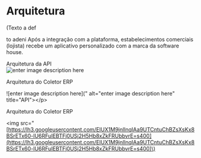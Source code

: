 # Arquitetura

\(Texto a def

to adeni Após a integração com a plataforma, estabelecimentos comerciais \(lojista\) recebe um aplicativo personalizado com a marca da software house.

Arquitetura da API  
![enter image description here](https://lh3.googleusercontent.com/Bw-UPux2KmIWPUy2mTvaW4oxBhnII0JpUH9R1f1nPn04Jbqf6xU2or0x41zpJ3K6m5N6xVzwbe0=s400)

Arquitetura do Coletor ERP

!\[enter image description here\]\(" alt="enter image description here" title="API"&gt;&lt;/p&gt;

Arquitetura do Coletor ERP

&lt;img src="[https://lh3.googleusercontent.com/EIUX1M9jnllnqIAa9UTCntuChBZsXsKx8BSrETx60-lU6RFuIEBTFj0USj2H5Hb8xZkFRUbbvrE=s400](https://lh3.googleusercontent.com/EIUX1M9jnllnqIAa9UTCntuChBZsXsKx8BSrETx60-lU6RFuIEBTFj0USj2H5Hb8xZkFRUbbvrE=s400)\)

